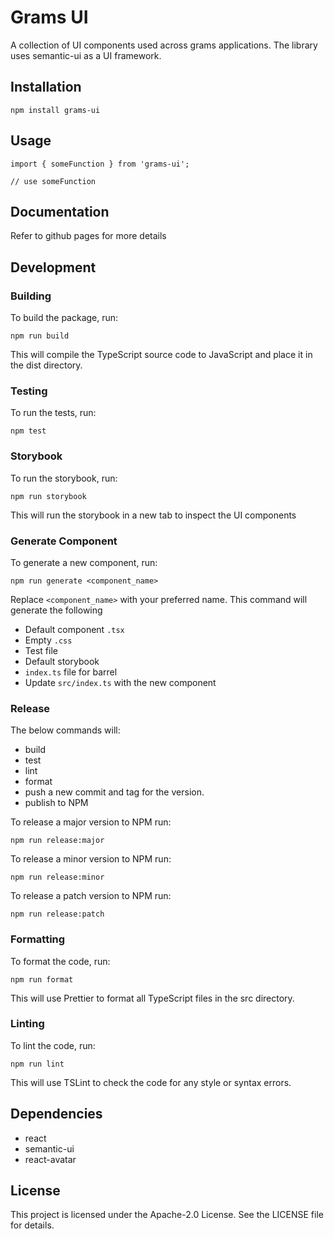# Grams UI

A collection of UI components used across grams applications. The library uses semantic-ui as a UI framework.

## Installation

```
npm install grams-ui
```

## Usage

```
import { someFunction } from 'grams-ui';

// use someFunction
```

## Documentation

Refer to github pages for more details

## Development

### Building

To build the package, run:

```
npm run build
```

This will compile the TypeScript source code to JavaScript and place it in the dist directory.

### Testing

To run the tests, run:

```
npm test
```

### Storybook

To run the storybook, run:

```
npm run storybook
```

This will run the storybook in a new tab to inspect the UI components

### Generate Component

To generate a new component, run:

```
npm run generate <component_name>
```

Replace `<component_name>` with your preferred name. This command will generate the following

* Default component `.tsx`
* Empty `.css`
* Test file
* Default storybook
* `index.ts` file for barrel
* Update `src/index.ts` with the new component

### Release

The below commands will:
* build
* test
* lint
* format
* push a new commit and tag for the version.
* publish to NPM

To release a major version to NPM run:

```
npm run release:major
```

To release a minor version to NPM run:

```
npm run release:minor
```

To release a patch version to NPM run:

```
npm run release:patch
```

### Formatting

To format the code, run:

```
npm run format
```

This will use Prettier to format all TypeScript files in the src directory.

### Linting

To lint the code, run:

```
npm run lint
```

This will use TSLint to check the code for any style or syntax errors.

## Dependencies

* react
* semantic-ui
* react-avatar

## License

This project is licensed under the Apache-2.0 License. See the LICENSE file for details.